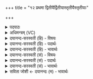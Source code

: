 +++
title = "१२ प्रथमा द्वितीयैर्द्वितीयास्तृतीयैस्तृतीयाः"

+++
<details><summary>पदपाठः</summary>

प्र॒थ॒मा। द्वि॒तीयैः॑। द्वि॒तीयाः॑। तृ॒तीयैः॑। तृ॒तीयाः॑। स॒त्येन॑। स॒त्यम्। य॒ज्ञेन॑। य॒ज्ञः। यजु॑र्भि॒रिति॒ यजुः॑ऽभिः। यजू॑ꣳषि। साम॑भि॒रिति॒ साम॑ऽभिः। सामा॑नि। ऋ॒ग्भिरित्यृ॒क्ऽभिः। ऋचः॑। पु॒रो॒नु॒वा॒क्या᳖भि॒रिति॑ पुरःऽअनुवा॒क्याभिः। पु॒रो॒नु॒वा॒क्या॒ इति॑ पुरःऽअनुवा॒क्याः। भिः᳖या॒ज्या। ᳖या॒ज्याः। व॒ष॒ट्का॒रैरिति॑ वषट्ऽका॒रैः। राःकाष॒ट्का॒रा इति॑ वषट्ऽव। आहु॑तिभि॒रित्याहु॑तिऽभिः। आहु॑तय॒ इत्याऽहु॑तयः। मे॒। कामा॑न्। सम्। अ॒र्ध॒य॒न्तु॒। भूः। स्वाहा॑। १२।
</details>

<details><summary>अधिमन्त्रम् (VC)</summary>

- विश्वेदेवा देवताः
- प्रजापतिर्ऋषिः
- निचृत्प्रकृतिः
- धैवतः
</details>

<details><summary>दयानन्द-सरस्वती (हि) - विषयः</summary>

फिर उसी विषय को अगले मन्त्र में कहा है ॥
</details>

<details><summary>दयानन्द-सरस्वती (हि) - पदार्थः</summary>

पदार्थान्वयभाषाः -  हे विद्वान् लोगो ! (प्रथमाः) आदि में कहे पृथिव्यादि आठ वसु (द्वितीयैः) दूसरे ग्यारह प्राण आदि रुद्रों के साथ (द्वितीयाः) दूसरे ग्यारह रुद्र (तृतीयैः) तीसरे महीनों के साथ (तृतीयाः) तीसरे महीने (सत्येन) नाशरहित कारण के सहित (सत्यम्) नित्यकारण (यज्ञेन) शिल्पविद्यारूप क्रिया के साथ (यज्ञः) शिल्पक्रिया आदि कर्म (यजुर्भिः) यजुर्वेदोक्त क्रियाओं से युक्त (यजूंषि) यजुर्वेदोक्त क्रिया (सामभिः) सामवेदोक्त विद्या के साथ (सामानि) सामवेदस्थ क्रिया आदि (ऋग्भिः) ऋग्वेदस्थ विद्या क्रियाओं के साथ (ऋचः) ऋग्वेदस्थ व्यवहार (पुरोनुवाक्याभिः) अथर्ववेदोक्त प्रकरणों के साथ (पुरोनुवाक्याः) अथर्ववेदस्थ व्यवहार (याज्याभिः) यज्ञ के सम्बन्ध में जो क्रिया है, उन के साथ (याज्याः) यज्ञक्रिया (वषट्कारैः) उत्तम कर्मों के साथ (वषट्काराः) उत्तम क्रिया (आहुतिभिः) होम क्रियाओं के साथ (आहुतयः) आहुतियाँ (स्वाहा) सत्य क्रियाओं के साथ ये सब (भूः) भूमि में (मे) मेरी (कामान्) इच्छाओं को (समर्धयन्तु) अच्छे प्रकार सिद्ध करें, वैसे मुझ को आप लोग बोध कराओ ॥१२ ॥
</details>

<details><summary>दयानन्द-सरस्वती (हि) - भावार्थः</summary>

भावार्थभाषाः -  अध्यापक और उपदेशक प्रथम वेदों को पढ़ा, पृथिव्यादि पदार्थ विद्याओं को जना, कार्य-कारण के सम्बन्ध से उनके गुणों को साक्षात् कराके, हस्तक्रिया से सब मनुष्यों को कुशल अच्छे प्रकार किया करें ॥१२ ॥
</details>

<details><summary>दयानन्द-सरस्वती (सं) - विषयः</summary>

पुनस्तमेव विषयमाह ॥
</details>

<details><summary>दयानन्द-सरस्वती (सं) - पदार्थः</summary>

पदार्थान्वयभाषाः -  हे विद्वासः ! यथा प्रथमा द्वितीयैर्द्वितीयास्तृतीयैस्तृतीयाः सत्येन सत्यं यज्ञेन यज्ञो यजुर्भिर्यजूंषि सामभिः सामान्यृग्भिर्ऋचः पुरोऽनुवाक्याभिः पुरोनुवाक्या याज्याभिर्याज्या वषट्कारैर्वषट्कारा आहुतिभिराहुतयः स्वाहैते सर्वे भूर्मे कामान्त्समर्धयन्तु तथा मां भवन्तो बोधयन्तु ॥१२ ॥
</details>

<details><summary>दयानन्द-सरस्वती (सं) - भावार्थः</summary>

भावार्थभाषाः -  अध्यापकोपदेशकाः पूर्वं वेदानध्याप्य पृथिव्यादिपदार्थविद्याः संज्ञाप्य कारणकार्यसम्बन्धेन तद्गुणान् साक्षात् कारयित्वा हस्तक्रियया सर्वान् जनान् कुशलान् सम्पादयेयुः ॥१२ ॥
</details>

<details><summary>सविता जोशी ← दयानन्दः (म) - भावार्थः</summary>

भावार्थभाषाः -  अध्यापक व उपदेशक यांनी प्रथम वेद वाचून पृथ्वी इत्यादींची पदार्थविद्या जाणावी. त्यानंतर कार्यकारण संबंधाने, क्रियात्मक रीतीने, प्रत्यक्ष व्यवहारात आणावे व सर्व माणसांना चांगल्या प्रकारे कुशल बनवावे.
</details>